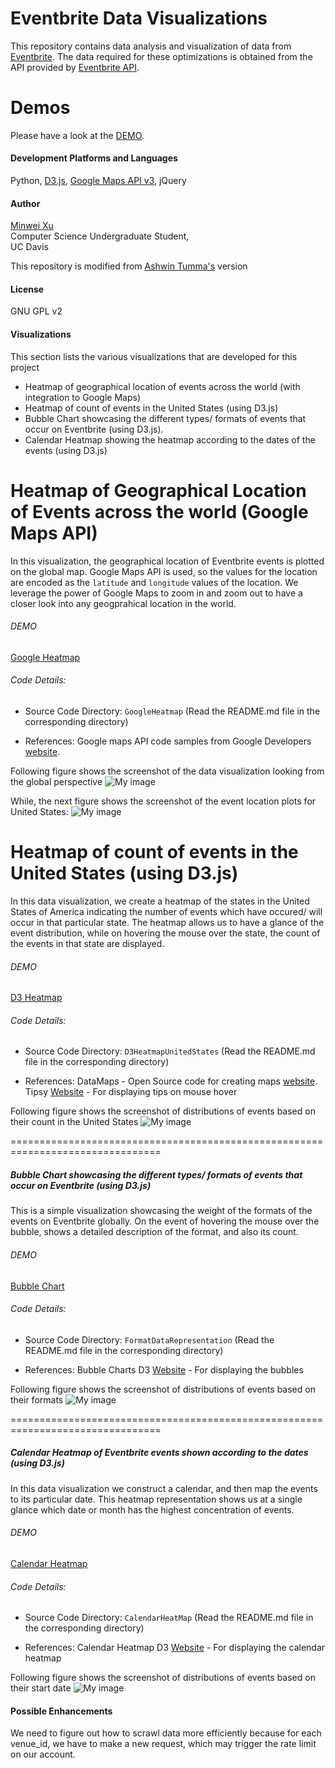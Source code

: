 # Eventbrite Data Visualizations
This repository contains data analysis and visualization of data from [Eventbrite](https://www.eventbrite.com/). The data required for these optimizations is obtained from the API provided by [Eventbrite API](http://eventbriteapi.com/). 

# Demos
Please have a look at the [DEMO](https://eventbrite-data-vis.herokuapp.com/index.html). 

#### Development Platforms and Languages
Python, [D3.js](http://d3js.org/), [Google Maps API v3](https://developers.google.com/maps/), jQuery

#### Author
[Minwei Xu](http://mwxu.me)   
Computer Science Undergraduate Student,  
UC Davis

This repository is modified from [Ashwin Tumma's](https://sites.google.com/site/ashwintumma23) version

#### License
GNU GPL v2

#### Visualizations
This section lists the various visualizations that are developed for this project
* Heatmap of geographical location of events across the world (with integration to Google Maps)
* Heatmap of count of events in the United States (using D3.js)
* Bubble Chart showcasing the different types/ formats of events that occur on Eventbrite (using D3.js).
* Calendar Heatmap showing the heatmap according to the dates of the events (using D3.js)

Heatmap of Geographical Location of Events across the world (Google Maps API)
================================================================================
In this visualization, the geographical location of Eventbrite events is plotted on the global map. Google Maps API is used, so the values for the location are encoded as the `latitude` and `longitude` values of the location. We leverage the power of Google Maps to zoom in and zoom out to have a closer look into any geogprahical location in the world.

###### DEMO
[Google Heatmap](https://eventbrite-data-vis.herokuapp.com/googleheatmap)

###### Code Details: 
* Source Code Directory: `GoogleHeatmap` (Read the README.md file in the corresponding directory)

* References: Google maps API code samples from Google Developers [website](https://developers.google.com/maps/).

Following figure shows the screenshot of the data visualization looking from the global perspective
 ![My image](https://github.com/vanshady/Eventbrite_Data_Vis/blob/master/images/GMapFull.png)
  
While, the next figure shows the screenshot of the event location plots for United States:
![My image](https://github.com/vanshady/Eventbrite_Data_Vis/blob/master/images/UnitedStates.png)

Heatmap of count of events in the United States (using D3.js)
================================================================================
In this data visualization, we create a heatmap of the states in the United States of America indicating the number of events which have occured/ will occur in that particular state. The heatmap allows us to have a glance of the event distribution, while on hovering the mouse over the state, the count of the events in that state are displayed.

###### DEMO
[D3 Heatmap](https://eventbrite-data-vis.herokuapp.com/d3heatmap)

###### Code Details: 
* Source Code Directory: `D3HeatmapUnitedStates` (Read the README.md file in the corresponding directory)

* References: DataMaps - Open Source code for creating maps [website](http://datamaps.github.io/).  
Tipsy [Website](http://bl.ocks.org/ilyabo/1373263) - For displaying tips on mouse hover

Following figure shows the screenshot of distributions of events based on their count in the United States
 ![My image](https://github.com/vanshady/Eventbrite_Data_Vis/blob/master/images/D3Maps.png)
  
================================================================================  
##### Bubble Chart showcasing the different types/ formats of events that occur on Eventbrite (using D3.js)
This is a simple visualization showcasing the weight of the formats of the events on Eventbrite globally. On the event of hovering the mouse over the bubble, shows a detailed description of the format, and also its count.

###### DEMO
[Bubble Chart](https://eventbrite-data-vis.herokuapp.com/bubble)

###### Code Details: 
* Source Code Directory: `FormatDataRepresentation` (Read the README.md file in the corresponding directory)

* References: Bubble Charts D3 [Website](http://bl.ocks.org/mbostock/4063269) - For displaying the bubbles

Following figure shows the screenshot of distributions of events based on their formats
 ![My image](https://github.com/vanshady/Eventbrite_Data_Vis/blob/master/images/BubbleChart.png)

================================================================================    
##### Calendar Heatmap of Eventbrite events shown according to the dates (using D3.js)
In this data visualization we construct a calendar, and then map the events to its particular date. This heatmap representation shows us at a single glance which date or month has the highest concentration of events.

###### DEMO
[Calendar Heatmap](https://eventbrite-data-vis.herokuapp.com/calendar)

###### Code Details: 
* Source Code Directory: `CalendarHeatMap` (Read the README.md file in the corresponding directory)

* References: Calendar Heatmap D3 [Website](http://kamisama.github.io/cal-heatmap/) - For displaying the calendar heatmap

Following figure shows the screenshot of distributions of events based on their start date
 ![My image](https://github.com/vanshady/Eventbrite_Data_Vis/blob/master/images/CalendarJune.png)
  
#### Possible Enhancements
We need to figure out how to scrawl data more efficiently because for each venue_id, we have to make a new request, which may trigger the rate limit on our account.
